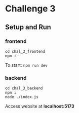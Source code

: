 # Challenge 3

## Setup and Run
### frontend
```
cd chal_3_frontend
npm i
```
To start: ```npm run dev```
### backend
```
cd chal_3_backend
npm i
node ./index.js
```
Access website at **localhost:5173**
